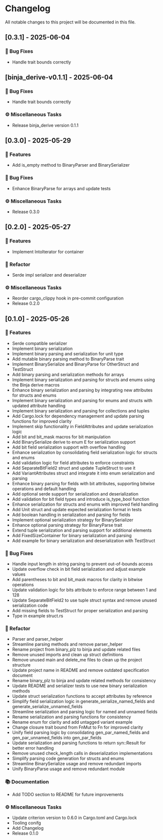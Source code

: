 # Changelog

All notable changes to this project will be documented in this file.

## [0.3.1] - 2025-06-04

### 🐛 Bug Fixes

- Handle trait bounds correctly

## [binja_derive-v0.1.1] - 2025-06-04

### 🐛 Bug Fixes

- Handle trait bounds correctly

### ⚙️ Miscellaneous Tasks

- Release binja_derive version 0.1.1

## [0.3.0] - 2025-05-29

### 🚀 Features

- Add is_empty method to BinaryParser and BinarySerializer

### 🐛 Bug Fixes

- Enhance BinaryParse for arrays and update tests

### ⚙️ Miscellaneous Tasks

- Release 0.3.0

## [0.2.0] - 2025-05-27

### 🚀 Features

- Implement IntoIterator for container

### 🚜 Refactor

- Serde impl serializer and deserializer

### ⚙️ Miscellaneous Tasks

- Reorder cargo_clippy hook in pre-commit configuration
- Release 0.2.0

## [0.1.0] - 2025-05-26

### 🚀 Features

- Serde compatible serializer
- Implement binary serialization
- Implement binary parsing and serialization for unit type
- Add mutable binary parsing method to BinaryParse trait
- Implement BinarySerialize and BinaryParse for OtherStruct and TestStruct
- Add binary parsing and serialization methods for arrays
- Implement binary serialization and parsing for structs and enums using the Binja derive macros
- Enhance binary serialization and parsing by integrating new attributes for structs and enums
- Implement binary serialization and parsing for enums and structs with updated attribute handling
- Implement binary serialization and parsing for collections and tuples
- Add Cargo.lock for dependency management and update parsing functions for improved clarity
- Implement skip functionality in FieldAttributes and update serialization logic
- Add bit and bit_mask macros for bit manipulation
- Add BinarySerialize derive to enum E for serialization support
- Add bit field serialization support with overflow handling
- Enhance serialization by consolidating field serialization logic for structs and enums
- Add validation logic for field attributes to enforce constraints
- Add SeparateBitField2 struct and update TupleStruct to use it
- Add VariantAttributes struct and integrate it into enum serialization and parsing
- Enhance binary parsing for fields with bit attributes, supporting bitwise operations and default handling
- Add optional serde support for serialization and deserialization
- Add validation for bit field types and introduce is_type_bool function
- Enhance serialization for structs and enums with improved field handling
- Add Unit struct and update expected serialization format in tests
- Add boolean handling in serialization and parsing for fields
- Implement optional serialization strategy for BinarySerializer
- Enhance optional parsing strategy for BinaryParse trait
- Extend tuple serialization and parsing support for additional elements
- Add FixedSizeContainer for binary serialization and parsing
- Add example for binary serialization and deserialization with TestStruct

### 🐛 Bug Fixes

- Handle input length in string parsing to prevent out-of-bounds access
- Update overflow check in bit field serialization and adjust example values
- Add parentheses to bit and bit_mask macros for clarity in bitwise operations
- Update validation logic for bits attribute to enforce range between 1 and 128
- Update SeparateBitField2 to use tuple struct syntax and remove unused serialization code
- Add missing fields to TestStruct for proper serialization and parsing
- Type in example struct.rs

### 🚜 Refactor

- Parser and parser_helper
- Streamline parsing methods and remove parser_helper
- Rename project from binary_plz to binja and update related files
- Remove unused imports and clean up struct definitions
- Remove unused main and delete_me files to clean up the project structure
- Update project name in README and remove outdated specification document
- Rename binary_plz to binja and update related methods for consistency
- Update README and serializer tests to use new binary serialization methods
- Update struct serialization functions to accept attributes by reference
- Simplify field serialization logic in generate_serialize_named_fields and generate_serialize_unnamed_fields
- Streamline serialization and parsing logic for named and unnamed fields
- Rename serialization and parsing functions for consistency
- Rename enum for clarity and add untagged variant example
- Change closure trait bound from FnMut to Fn for improved clarity
- Unify field parsing logic by consolidating gen_par_named_fields and gen_par_unnamed_fields into gen_par_fields
- Update serialization and parsing functions to return syn::Result for better error handling
- Remove unused check_length calls in deserialization implementations
- Simplify parsing code generation for structs and enums
- Streamline BinarySerialize usage and remove redundant imports
- Unify BinaryParse usage and remove redundant module

### 📚 Documentation

- Add TODO section to README for future improvements

### ⚙️ Miscellaneous Tasks

- Update criterion version to 0.6.0 in Cargo.toml and Cargo.lock
- Tooling conifg
- Add Changelog
- Release 0.1.0

<!-- generated by git-cliff -->
